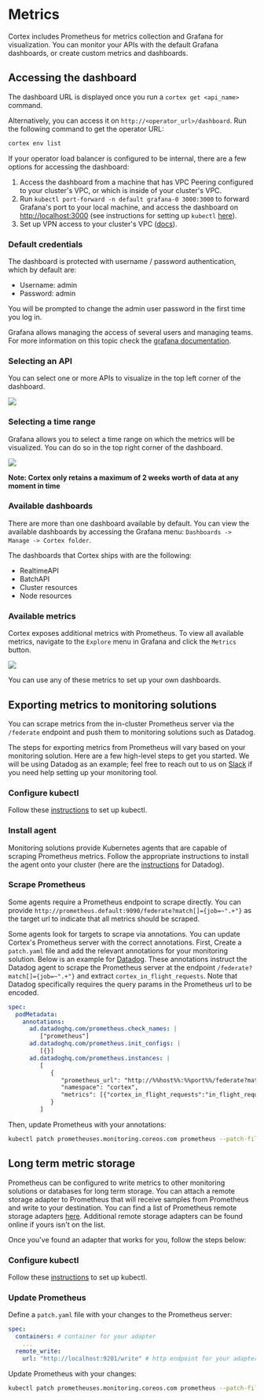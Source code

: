 # Metrics

Cortex includes Prometheus for metrics collection and Grafana for visualization. You can monitor your APIs with the default Grafana dashboards, or create custom metrics and dashboards.

## Accessing the dashboard

The dashboard URL is displayed once you run a `cortex get <api_name>` command.

Alternatively, you can access it on `http://<operator_url>/dashboard`. Run the following command to get the operator
URL:

```bash
cortex env list
```

If your operator load balancer is configured to be internal, there are a few options for accessing the dashboard:

1. Access the dashboard from a machine that has VPC Peering configured to your cluster's VPC, or which is inside of your
   cluster's VPC.
1. Run `kubectl port-forward -n default grafana-0 3000:3000` to forward Grafana's port to your local machine, and access
   the dashboard on [http://localhost:3000](http://localhost:3000) (see instructions for setting up `kubectl` [here](../advanced/kubectl.md)).
1. Set up VPN access to your cluster's
   VPC ([docs](https://docs.aws.amazon.com/vpc/latest/userguide/vpn-connections.html)).

### Default credentials

The dashboard is protected with username / password authentication, which by default are:

- Username: admin
- Password: admin

You will be prompted to change the admin user password in the first time you log in.

Grafana allows managing the access of several users and managing teams. For more information on this topic check
the [grafana documentation](https://grafana.com/docs/grafana/latest/manage-users).

### Selecting an API

You can select one or more APIs to visualize in the top left corner of the dashboard.

![](https://user-images.githubusercontent.com/7456627/107375721-57545180-6ae9-11eb-9474-ba58ad7eb0c5.png)

### Selecting a time range

Grafana allows you to select a time range on which the metrics will be visualized. You can do so in the top right corner
of the dashboard.

![](https://user-images.githubusercontent.com/7456627/107376148-d9dd1100-6ae9-11eb-8c2b-c678b41ade01.png)

**Note: Cortex only retains a maximum of 2 weeks worth of data at any moment in time**

### Available dashboards

There are more than one dashboard available by default. You can view the available dashboards by accessing the Grafana
menu: `Dashboards -> Manage -> Cortex folder`.

The dashboards that Cortex ships with are the following:

- RealtimeAPI
- BatchAPI
- Cluster resources
- Node resources

### Available metrics

Cortex exposes additional metrics with Prometheus. To view all available metrics, navigate to the `Explore` menu in Grafana and click the `Metrics` button.

![](https://user-images.githubusercontent.com/7456627/107377492-515f7000-6aeb-11eb-9b46-909120335060.png)

You can use any of these metrics to set up your own dashboards.

## Exporting metrics to monitoring solutions

You can scrape metrics from the in-cluster Prometheus server via the `/federate` endpoint and push them to monitoring solutions such as Datadog.

The steps for exporting metrics from Prometheus will vary based on your monitoring solution. Here are a few high-level steps to get you started. We will be using Datadog as an example; feel free to reach out to us on [Slack](https://community.cortex.dev/) if you need help setting up your monitoring tool.

### Configure kubectl

Follow these [instructions](../advanced/kubectl.md) to set up kubectl.

### Install agent

Monitoring solutions provide Kubernetes agents that are capable of scraping Prometheus metrics. Follow the appropriate instructions to install the agent onto your cluster (here are the [instructions](https://docs.datadoghq.com/agent/kubernetes/?tab=helm#installation) for Datadog).

### Scrape Prometheus

Some agents require a Prometheus endpoint to scrape directly. You can provide `http://prometheus.default:9090/federate?match[]={job=~".+"}` as the target url to indicate that all metrics should be scraped.

Some agents look for targets to scrape via annotations. You can update Cortex's Prometheus server with the correct annotations. First, Create a `patch.yaml` file and add the relevant annotations for your monitoring solution. Below is an example for [Datadog](https://docs.datadoghq.com/agent/kubernetes/prometheus/). These annotations instruct the Datadog agent to scrape the Prometheus server at the endpoint `/federate?match[]={job=~".+"}` and extract `cortex_in_flight_requests`. Note that Datadog specifically requires the query params in the Prometheus url to be encoded.

```yaml
spec:
  podMetadata:
    annotations:
      ad.datadoghq.com/prometheus.check_names: |
         ["prometheus"]
      ad.datadoghq.com/prometheus.init_configs: |
         [{}]
      ad.datadoghq.com/prometheus.instances: |
         [
            {
               "prometheus_url": "http://%%host%%:%%port%%/federate?match[]=%7Bjob%3D~%22.%2B%22%7D",
               "namespace": "cortex",
               "metrics": [{"cortex_in_flight_requests":"in_flight_requests"}]
            }
         ]
```

Then, update Prometheus with your annotations:

```bash
kubectl patch prometheuses.monitoring.coreos.com prometheus --patch-file patch.yaml --type merge
```

## Long term metric storage

Prometheus can be configured to write metrics to other monitoring solutions or databases for long term storage. You can attach a remote storage adapter to Prometheus that will receive samples from Prometheus and write to your destination. You can find a list of Prometheus remote storage adapters [here](https://prometheus.io/docs/operating/integrations/#remote-endpoints-and-storage). Additional remote storage adapters can be found online if yours isn't on the list.

Once you've found an adapter that works for you, follow the steps below:

### Configure kubectl

Follow these [instructions](../advanced/kubectl.md) to set up kubectl.

### Update Prometheus

Define a `patch.yaml` file with your changes to the Prometheus server:

```yaml
spec:
  containers: # container for your adapter
    ...
  remote_write:
    url: "http://localhost:9201/write" # http endpoint for your adapter
```

Update Prometheus with your changes:

```bash
kubectl patch prometheuses.monitoring.coreos.com prometheus --patch-file patch.yaml --type merge
```
